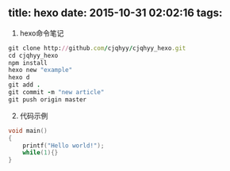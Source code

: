 title: hexodate: 2015-10-31 02:02:16tags:---1. hexo命令笔记```rubygit clone http://github.com/cjqhyy/cjqhyy_hexo.gitcd cjqhyy_hexo npm installhexo new "example"hexo dgit add .git commit -m "new article"git push origin master```2. 代码示例```cvoid main(){	printf("Hello world!");	while(1){}}```